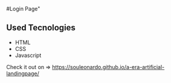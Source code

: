 #Login Page" 
## Used Tecnologies
<ul>
  <li>HTML</>
  <li>CSS</li>
  <li>Javascript</li>
  
</ul>



Check it out on => https://souleonardo.github.io/a-era-artificial-landingpage/
